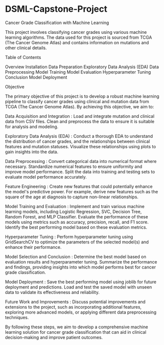 # DSML-Capstone-Project
Cancer Grade Classification with Machine Learning

This project involves classifying cancer grades using various machine learning algorithms. The data used for this project is sourced from TCGA (The Cancer Genome Atlas) and contains information on mutations and other clinical details.


Table of Contents

 Overview
 Installation
 Data Preparation
 Exploratory Data Analysis (EDA)
 Data Preprocessing
 Model Training
 Model Evaluation
 Hyperparameter Tuning
 Conclusion
 Model Deployment


Objective

The primary objective of this project is to develop a robust machine learning pipeline to classify cancer grades using clinical and mutation data from TCGA (The Cancer Genome Atlas). By achieving this objective, we aim to:

Data Acquisition and Integration :
Load and integrate mutation and clinical data from CSV files.
Clean and preprocess the data to ensure it is suitable for analysis and modeling.

Exploratory Data Analysis (EDA) :
Conduct a thorough EDA to understand the distribution of cancer grades, and the relationships between clinical features and mutation statuses.
Visualize these relationships using plots to gain insights into the data.

Data Preprocessing :
Convert categorical data into numerical format where necessary.
Standardize numerical features to ensure uniformity and improve model performance.
Split the data into training and testing sets to evaluate model performance accurately.

Feature Engineering :
Create new features that could potentially enhance the model's predictive power.
For example, derive new features such as the square of the age at diagnosis to capture non-linear relationships.

Model Training and Evaluation :
Implement and train various machine learning models, including Logistic Regression, SVC, Decision Tree, Random Forest, and MLP Classifier.
Evaluate the performance of these models using metrics such as accuracy, precision, recall, and F1 score.
Identify the best performing model based on these evaluation metrics.

Hyperparameter Tuning :
Perform hyperparameter tuning using GridSearchCV to optimize the parameters of the selected model(s) and enhance their performance.

Model Selection and Conclusion :
Determine the best model based on evaluation results and hyperparameter tuning.
Summarize the performance and findings, providing insights into which model performs best for cancer grade classification.

Model Deployment :
Save the best performing model using joblib for future deployment and predictions.
Load and test the saved model with unseen data to validate its effectiveness and reliability.

Future Work and Improvements :
Discuss potential improvements and extensions to the project, such as incorporating additional features, exploring more advanced models, or applying different data preprocessing techniques.
        
By following these steps, we aim to develop a comprehensive machine learning solution for cancer grade classification that can aid in clinical decision-making and improve patient outcomes.


